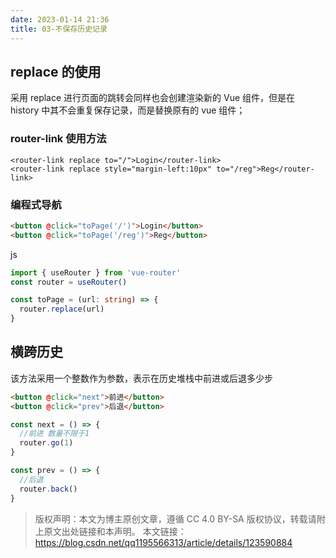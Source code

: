 ```yaml
---
date: 2023-01-14 21:36
title: 03-不保存历史记录
---
```


## replace 的使用

采用 replace 进行页面的跳转会同样也会创建渲染新的 Vue 组件，但是在 history 中其不会重复保存记录，而是替换原有的 vue 组件；

### router-link 使用方法

```vue
<router-link replace to="/">Login</router-link>
<router-link replace style="margin-left:10px" to="/reg">Reg</router-link>
```

### 编程式导航

```html
<button @click="toPage('/')">Login</button>
<button @click="toPage('/reg')">Reg</button>
```

js

```ts
import { useRouter } from 'vue-router'
const router = useRouter()

const toPage = (url: string) => {
  router.replace(url)
}
```

## 横跨历史

该方法采用一个整数作为参数，表示在历史堆栈中前进或后退多少步

```html
<button @click="next">前进</button>
<button @click="prev">后退</button>
```

```js
const next = () => {
  //前进 数量不限于1
  router.go(1)
}

const prev = () => {
  //后退
  router.back()
}
```

> 版权声明：本文为博主原创文章，遵循 CC 4.0 BY-SA 版权协议，转载请附上原文出处链接和本声明。
> 本文链接：https://blog.csdn.net/qq1195566313/article/details/123590884